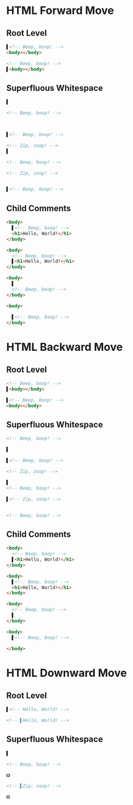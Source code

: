# HTML Forward Move
## Root Level
```html
▌<!-- Beep, boop! -->
<body></body>
```
```html
<!-- Beep, boop! -->
▌<body></body>
```

## Superfluous Whitespace
```html
▌

<!-- Beep, boop! -->
```
```html


▌<!-- Beep, boop! -->
```

```html
<!-- Zip, zoop! -->
▌

<!-- Beep, boop! -->
```
```html
<!-- Zip, zoop! -->


▌<!-- Beep, boop! -->
```

## Child Comments
```html
<body>
  ▌<!-- Beep, boop! -->
  <h1>Hello, World!</h1>
</body>
```
```html
<body>
  <!-- Beep, boop! -->
  ▌<h1>Hello, World!</h1>
</body>
```

```html
<body>
  ▌
  <!-- Beep, boop! -->
</body>
```
```html
<body>
  
  ▌<!-- Beep, boop! -->
</body>
```

# HTML Backward Move
## Root Level
```html
<!-- Beep, boop! -->
▌<body></body>
```
```html
▌<!-- Beep, boop! -->
<body></body>
```

## Superfluous Whitespace
```html
<!-- Beep, boop! -->

▌
```
```html
▌<!-- Beep, boop! -->


```

```html
<!-- Zip, zoop! -->

▌
<!-- Beep, boop! -->
```
```html
▌<!-- Zip, zoop! -->


<!-- Beep, boop! -->
```

## Child Comments
```html
<body>
  <!-- Beep, boop! -->
  ▌<h1>Hello, World!</h1>
</body>
```
```html
<body>
  ▌<!-- Beep, boop! -->
  <h1>Hello, World!</h1>
</body>
```

```html
<body>
  <!-- Beep, boop! -->
  ▌
</body>
```
```html
<body>
  ▌<!-- Beep, boop! -->
  
</body>
```

# HTML Downward Move
## Root Level
```html
▌<!-- Hello, World! -->
```
```html
<!-- ▌Hello, World! -->
```

## Superfluous Whitespace
```html
▌

<!-- Beep, boop! -->
```
```html
❎
```

```html
<!-- ▌Zip, zoop! -->
```
```html
❎
```
